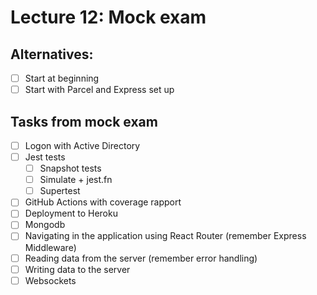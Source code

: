 # Lecture 12: Mock exam

## Alternatives:

- [ ] Start at beginning
- [ ] Start with Parcel and Express set up

## Tasks from mock exam

- [ ] Logon with Active Directory
- [ ] Jest tests
  - [ ] Snapshot tests
  - [ ] Simulate + jest.fn
  - [ ] Supertest
- [ ] GitHub Actions with coverage rapport
- [ ] Deployment to Heroku
- [ ] Mongodb
- [ ] Navigating in the application using React Router (remember Express Middleware)
- [ ] Reading data from the server (remember error handling)
- [ ] Writing data to the server
- [ ] Websockets

